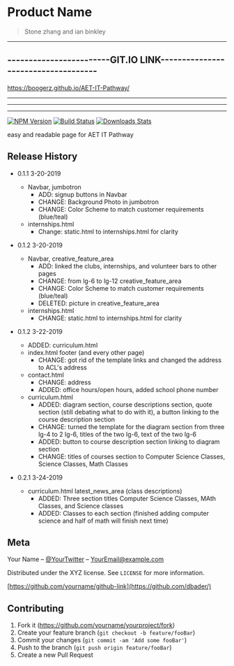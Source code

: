 # Product Name
>Stone zhang and ian binkley

-----------------------------------------------------------------------
------------------------GIT.IO LINK------------------------------------
-----------------------------------------------------------------------

  https://boogerz.github.io/AET-IT-Pathway/

-----------------------------------------------------------------------
-----------------------------------------------------------------------
-----------------------------------------------------------------------
[![NPM Version][npm-image]][npm-url]
[![Build Status][travis-image]][travis-url]
[![Downloads Stats][npm-downloads]][npm-url]

easy and readable page for AET IT Pathway


## Release History

* 0.1.1 3-20-2019
    * Navbar, jumbotron
      * ADD: signup buttons in Navbar
      * CHANGE:  Background Photo in jumbotron
      * CHANGE: Color Scheme to match customer requirements (blue/teal)
    * internships.html
      * Change: static.html to internships.html for clarity

* 0.1.2 3-20-2019
    * Navbar, creative_feature_area
      * ADD: linked the clubs, internships, and volunteer bars to other pages
      * CHANGE:  from lg-6 to lg-12 creative_feature_area
      * CHANGE: Color Scheme to match customer requirements (blue/teal)
      * DELETED: picture in creative_feature_area
    * internships.html
      * CHANGE: static.html to internships.html for clarity

* 0.1.2 3-22-2019
  * ADDED: curriculum.html
  * index.html footer (and every other page)
    * CHANGE: got rid of the template links and changed the address to ACL's address
  * contact.html
    * CHANGE: address
    * ADDED: office hours/open hours, added school phone number
  * curriculum.html
    * ADDED: diagram section, course descriptions section, quote section (still debating what to do with it), a button linking to the course description section
    * CHANGE: turned the template for the diagram section from three lg-4 to 2 lg-6, titles of the two lg-6, text of the two lg-6
    * ADDED: button to course description section linking to diagram section
    * CHANGE: titles of courses section to Computer Science Classes, Science Classes, Math Classes

* 0.2.1 3-24-2019
  * curriculum.html latest_news_area (class descriptions)
    * ADDED: Three section titles Computer Science Classes, MAth Classes, and Science classes
    * ADDED: Classes to each section (finished adding computer science and half of math will finish next time)







## Meta

Your Name – [@YourTwitter](https://twitter.com/dbader_org) – YourEmail@example.com

Distributed under the XYZ license. See ``LICENSE`` for more information.

[https://github.com/yourname/github-link](https://github.com/dbader/)

## Contributing

1. Fork it (<https://github.com/yourname/yourproject/fork>)
2. Create your feature branch (`git checkout -b feature/fooBar`)
3. Commit your changes (`git commit -am 'Add some fooBar'`)
4. Push to the branch (`git push origin feature/fooBar`)
5. Create a new Pull Request

<!-- Markdown link & img dfn's -->
[npm-image]: https://img.shields.io/npm/v/datadog-metrics.svg?style=flat-square
[npm-url]: https://npmjs.org/package/datadog-metrics
[npm-downloads]: https://img.shields.io/npm/dm/datadog-metrics.svg?style=flat-square
[travis-image]: https://img.shields.io/travis/dbader/node-datadog-metrics/master.svg?style=flat-square
[travis-url]: https://travis-ci.org/dbader/node-datadog-metrics
[wiki]: https://github.com/yourname/yourproject/wiki
